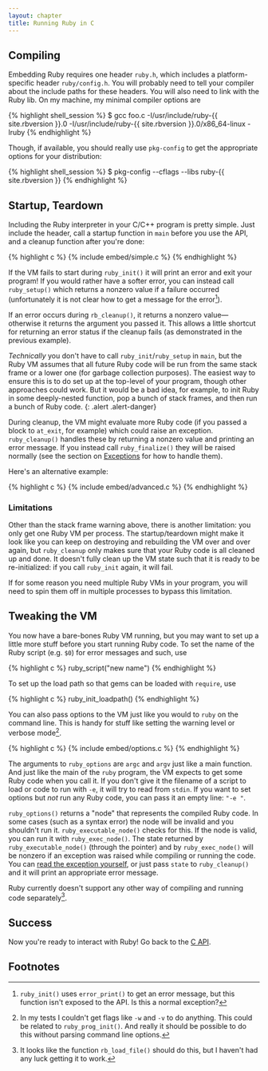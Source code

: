 ```yaml
---
layout: chapter
title: Running Ruby in C
---
```


## Compiling ##

Embedding Ruby requires one header `ruby.h`, which includes a platform-specific
header `ruby/config.h`. You will probably need to tell your compiler about the
include paths for these headers. You will also need to link with the Ruby lib.
On my machine, my minimal compiler options are

{% highlight shell_session %}
$ gcc foo.c -I/usr/include/ruby-{{ site.rbversion }}.0 -I/usr/include/ruby-{{ site.rbversion }}.0/x86_64-linux -lruby
{% endhighlight %}

Though, if available, you should really use `pkg-config` to get the appropriate
options for your distribution:

{% highlight shell_session %}
$ pkg-config --cflags --libs ruby-{{ site.rbversion }}
{% endhighlight %}

## Startup, Teardown ##

Including the Ruby interpreter in your C/C++ program is pretty simple. Just
include the header, call a startup function in `main` before you use the API,
and a cleanup function after you're done:

{% highlight c %}
{% include embed/simple.c %}
{% endhighlight %}

If the VM fails to start during `ruby_init()` it will print an error and exit
your program! If you would rather have a softer error, you can instead call
`ruby_setup()` which returns a nonzero value if a failure occurred
(unfortunately it is not clear how to get a message for the error[^err]).

If an error occurs during `rb_cleanup()`, it returns a nonzero
value—otherwise it returns the argument you passed it. This allows a
little shortcut for returning an error status if the cleanup fails (as
demonstrated in the previous example).

_Technically_ you don't have to call `ruby_init`/`ruby_setup` in `main`, but the
Ruby VM assumes that all future Ruby code will be run from the same stack frame
or a lower one (for garbage collection purposes). The easiest way to ensure this
is to do set up at the top-level of your program, though other approaches could
work. But it would be a bad idea, for example, to init Ruby in some
deeply-nested function, pop a bunch of stack frames, and then run a bunch of
Ruby code.
{: .alert .alert-danger}

During cleanup, the VM might evaluate more Ruby code (if you passed a block to
`at_exit`, for example) which could raise an exception. `ruby_cleanup()` handles
these by returning a nonzero value and printing an error message. If you instead
call `ruby_finalize()` they will be raised normally (see the section on
[Exceptions](../c#rescue) for how to handle them).

Here's an alternative example:

{% highlight c %}
{% include embed/advanced.c %}
{% endhighlight %}

### Limitations ###

Other than the stack frame warning above, there is another limitation: you only
get one Ruby VM per process. The startup/teardown might make it look like you
can keep on destroying and rebuilding the VM over and over again, but
`ruby_cleanup` only makes sure that your Ruby code is all cleaned up and done.
It doesn't fully clean up the VM state such that it is ready to be
re-initialized: if you call `ruby_init` again, it will fail.

If for some reason you need multiple Ruby VMs in your program, you will need to
spin them off in multiple processes to bypass this limitation.

## Tweaking the VM ##

You now have a bare-bones Ruby VM running, but you may want to set up a little
more stuff before you start running Ruby code. To set the name of the Ruby
script (e.g. `$0`) for error messages and such, use

{% highlight c %}
ruby_script("new name")
{% endhighlight %}

To set up the load path so that gems can be loaded with `require`, use

{% highlight c %}
ruby_init_loadpath()
{% endhighlight %}

You can also pass options to the VM just like you would to `ruby` on the command
line. This is handy for stuff like setting the warning level or verbose
mode[^opt].

{% highlight c %}
{% include embed/options.c %}
{% endhighlight %}

The arguments to `ruby_options` are `argc` and `argv` just like a main function.
And just like the main of the `ruby` program, the VM expects to get some Ruby
code when you call it. If you don't give it the filename of a script to load or
code to run with `-e`, it will try to read from `stdin`. If you want to set
options but _not_ run any Ruby code, you can pass it an empty line: `"-e "`.

`ruby_options()` returns a "node" that represents the compiled Ruby code. In some
cases (such as a syntax error) the node will be invalid and you shouldn't run
it. `ruby_executable_node()` checks for this. If the node is valid, you can run it
with `ruby_exec_node()`. The state returned by `ruby_executable_node()` (through
the pointer) and by `ruby_exec_node()` will be nonzero if an exception was
raised while compiling or running the code. You can [read the exception
yourself](../c#rescue), or just pass `state` to `ruby_cleanup()` and it will
print an appropriate error message.

Ruby currently doesn't support any other way of compiling and running code
separately[^load].

## Success ##

Now you're ready to interact with Ruby! Go back to the [C API](../c).

## Footnotes ##

[^err]: `ruby_init()` uses `error_print()` to get an error message, but this
        function isn't exposed to the API. Is this a normal exception?

[^opt]: In my tests I couldn't get flags like `-w` and `-v` to do anything. This
        could be related to `ruby_prog_init()`. And really it should be possible
        to do this without parsing command line options.

[^load]: It looks like the function `rb_load_file()` should do this, but I
         haven't had any luck getting it to work.
